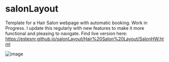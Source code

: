 # salonLayout

Template for a Hair Salon webpage with automatic booking. Work in Progress. I update this regularly with new features to make it more 
functional and pleasing to navigate. Find live version here: https://estesnr.github.io/salonLayout/Hair%20Salon%20Layout/SalonHW.html

![image](https://user-images.githubusercontent.com/97855282/167169530-528f5be5-09ae-409f-9b6b-4dea11a556b4.png)
